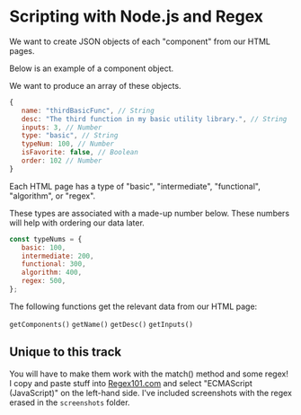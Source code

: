 # Scripting with Node.js and Regex

We want to create JSON objects of each "component" from our HTML pages.

Below is an example of a component object.

We want to produce an array of these objects.

```javascript
{
   name: "thirdBasicFunc", // String
   desc: "The third function in my basic utility library.", // String
   inputs: 3, // Number
   type: "basic", // String
   typeNum: 100, // Number
   isFavorite: false, // Boolean
   order: 102 // Number
}
```

Each HTML page has a type of "basic", "intermediate", "functional", "algorithm", or "regex".

These types are associated with a made-up number below.
These numbers will help with ordering our data later.

```javascript
const typeNums = {
   basic: 100,
   intermediate: 200,
   functional: 300,
   algorithm: 400,
   regex: 500,
};
```

The following functions get the relevant data from our HTML page:

`getComponents()`
`getName()`
`getDesc()`
`getInputs()`

## Unique to this track

You will have to make them work with the match() method and some regex! I copy and paste stuff into [Regex101.com](https://regex101.com/) and select "ECMAScript (JavaScript)" on the left-hand side. I've included screenshots with the regex erased in the `screenshots` folder.
